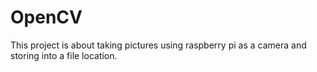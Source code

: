 # OpenCV
This project is about taking pictures using raspberry pi as a camera and storing into a file location.
